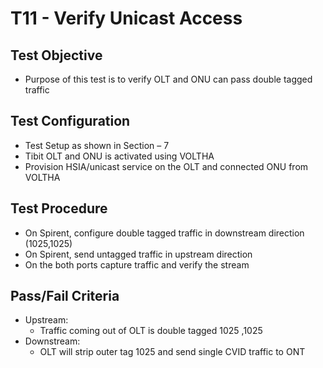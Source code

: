 # T11 - Verify Unicast Access

## Test Objective

* Purpose of this test is to verify OLT and ONU can pass double tagged traffic 

## Test Configuration

* Test Setup as shown in Section – 7
* Tibit OLT and ONU is activated using VOLTHA
* Provision HSIA/unicast service on the OLT and connected ONU from VOLTHA

## Test Procedure

* On Spirent, configure double tagged traffic in downstream direction (1025,1025)
* On Spirent, send untagged traffic in upstream direction 
* On the both ports capture traffic and verify the stream 

## Pass/Fail Criteria

* Upstream: 
    * Traffic coming out of OLT is double tagged 1025 ,1025
* Downstream:
    * OLT will strip outer tag 1025 and send single CVID traffic to ONT
